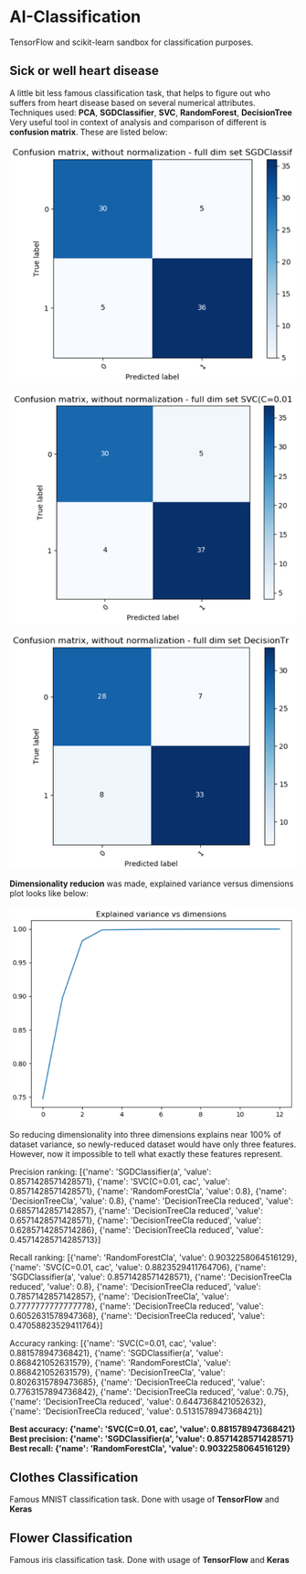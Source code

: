 # AI-Classification
TensorFlow and scikit-learn sandbox for classification purposes. 

## Sick or well heart disease
A little bit less famous classification task, that helps to figure out who suffers from heart disease based on several numerical attributes. Techniques used: **PCA**, **SGDClassifier**, **SVC**, **RandomForest**, **DecisionTree**
Very useful tool in context of analysis and comparison of different is **confusion matrix**. These are listed below:

![SGD](https://github.com/kajakIYD/AI-Classification/blob/master/SickOrWellHeartDisease/DocumentationImages/SGD_full_set.PNG)

![SVC](https://github.com/kajakIYD/AI-Classification/blob/master/SickOrWellHeartDisease/DocumentationImages/SVC_full_set.PNG)

![DecisionTree](https://github.com/kajakIYD/AI-Classification/blob/master/SickOrWellHeartDisease/DocumentationImages/DecisionTree_full_set.PNG)

**Dimensionality reducion** was made, explained variance versus dimensions plot looks like below:

![Explained_variance_vs_dimensions](https://github.com/kajakIYD/AI-Classification/blob/master/SickOrWellHeartDisease/DocumentationImages/Explained_variance_vs_dimensions.PNG)

So reducing dimensionality into three dimensions explains near 100% of dataset variance, so newly-reduced dataset would have only three features. However, now it impossible to tell what exactly these features represent.

Precision ranking: [{'name': 'SGDClassifier(a', 'value': 0.8571428571428571}, {'name': 'SVC(C=0.01, cac', 'value': 0.8571428571428571}, {'name': 'RandomForestCla', 'value': 0.8}, {'name': 'DecisionTreeCla', 'value': 0.8}, {'name': 'DecisionTreeCla reduced', 'value': 0.6857142857142857}, {'name': 'DecisionTreeCla reduced', 'value': 0.6571428571428571}, {'name': 'DecisionTreeCla reduced', 'value': 0.6285714285714286}, {'name': 'DecisionTreeCla reduced', 'value': 0.45714285714285713}]

Recall ranking: [{'name': 'RandomForestCla', 'value': 0.9032258064516129}, {'name': 'SVC(C=0.01, cac', 'value': 0.8823529411764706}, {'name': 'SGDClassifier(a', 'value': 0.8571428571428571}, {'name': 'DecisionTreeCla reduced', 'value': 0.8}, {'name': 'DecisionTreeCla reduced', 'value': 0.7857142857142857}, {'name': 'DecisionTreeCla', 'value': 0.7777777777777778}, {'name': 'DecisionTreeCla reduced', 'value': 0.6052631578947368}, {'name': 'DecisionTreeCla reduced', 'value': 0.47058823529411764}]

Accuracy ranking: [{'name': 'SVC(C=0.01, cac', 'value': 0.881578947368421}, {'name': 'SGDClassifier(a', 'value': 0.868421052631579}, {'name': 'RandomForestCla', 'value': 0.868421052631579}, {'name': 'DecisionTreeCla', 'value': 0.8026315789473685}, {'name': 'DecisionTreeCla reduced', 'value': 0.7763157894736842}, {'name': 'DecisionTreeCla reduced', 'value': 0.75}, {'name': 'DecisionTreeCla reduced', 'value': 0.6447368421052632}, {'name': 'DecisionTreeCla reduced', 'value': 0.5131578947368421}]

**Best accuracy: {'name': 'SVC(C=0.01, cac', 'value': 0.881578947368421} <br>Best precision: {'name': 'SGDClassifier(a', 'value': 0.8571428571428571} <br>Best recall: {'name': 'RandomForestCla', 'value': 0.9032258064516129}**

## Clothes Classification
Famous MNIST classification task. Done with usage of **TensorFlow** and **Keras**

## Flower Classification
Famous iris classification task. Done with usage of **TensorFlow** and **Keras**
